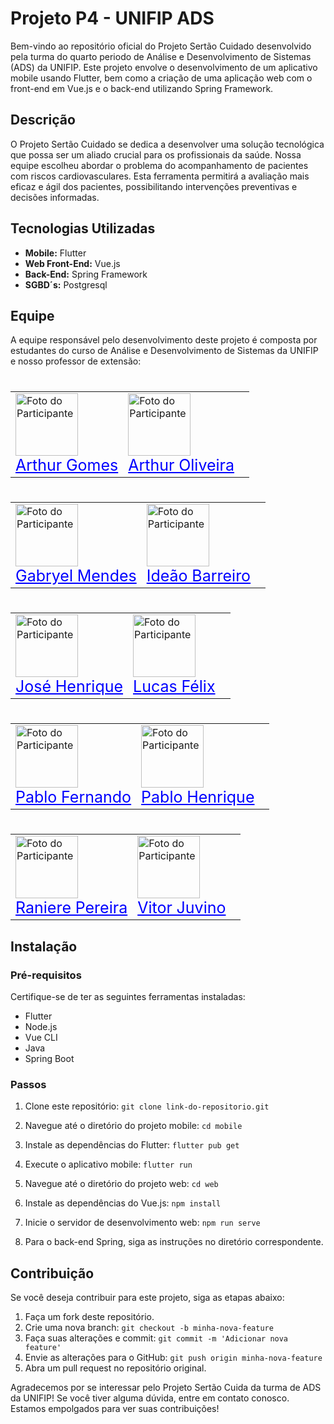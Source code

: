   # Projeto P4 - UNIFIP ADS

Bem-vindo ao repositório oficial do Projeto Sertão Cuidado desenvolvido pela turma do quarto periodo de Análise e Desenvolvimento de Sistemas (ADS) da UNIFIP. Este projeto envolve o desenvolvimento de um aplicativo mobile usando Flutter, bem como a criação de uma aplicação web com o front-end em Vue.js e o back-end utilizando Spring Framework.

## Descrição

O Projeto Sertão Cuidado se dedica a desenvolver uma solução tecnológica que possa ser um aliado crucial para os profissionais da saúde. Nossa equipe escolheu abordar o problema do acompanhamento de pacientes com riscos cardiovasculares. Esta ferramenta permitirá a avaliação mais eficaz e ágil dos pacientes, possibilitando intervenções preventivas e decisões informadas.


## Tecnologias Utilizadas

- **Mobile:** Flutter
- **Web Front-End:** Vue.js
- **Back-End:** Spring Framework
- **SGBD´s:** Postgresql

## Equipe

A equipe responsável pelo desenvolvimento deste projeto é composta por estudantes do curso de Análise e Desenvolvimento de Sistemas da UNIFIP e nosso professor de extensão:
#
  <table>
    <tr>
      <td>
        <a href="https://github.com/Arth-26">
          <img src="https://avatars.githubusercontent.com/u/105496083?v=4" alt="Foto do Participante" width="100" height="100";>
        </a>
        <br>
        <a href="https://github.com/Arth-26" style="color: blue; font-size: 25px; b">Arthur Gomes</a>
      </td>
      <td>
        <a href="https://github.com/arthurgomes1k">
              <img src="https://avatars.githubusercontent.com/u/101721044?v=4" alt="Foto do Participante" width="100" height="100";>
          </a> 
          <br>
          <a href="https://github.com/arthurgomes1k" style="color: blue; font-size: 25px; b">Arthur Oliveira</a>
      <td>
    </tr>
  </table>
  
#
  <table>
    <tr>
      <td>
        <a href="https://github.com/mendesczgmt">
          <img src="https://avatars.githubusercontent.com/u/101441186?v=4" alt="Foto do Participante" width="100" height="100";>
        </a>
        <br>
        <a href="https://github.com/mendesczgmt" style="color: blue; font-size: 25px; b">Gabryel Mendes</a>
      </td>
      <td>
        <a href="https://github.com/IdeaoBarreiro">
              <img src="https://avatars.githubusercontent.com/u/111693570?v=4" alt="Foto do Participante" width="100" height="100";>
          </a> 
          <br>
          <a href="https://github.com/IdeaoBarreiro" style="color: blue; font-size: 25px; b">Ideão Barreiro</a>
      <td>
    </tr>
  </table>

#

<table>
    <tr>
      <td>
        <a href="https://github.com/BDM-Henrique">
          <img src="https://avatars.githubusercontent.com/u/111789465?v=4" alt="Foto do Participante" width="100" height="100";>
        </a>
        <br>
        <a href="https://github.com/BDM-Henrique" style="color: blue; font-size: 25px; b">José Henrique</a>
      </td>
      <td>
        <a href="https://github.com/lucasfelixdev">
              <img src="https://avatars.githubusercontent.com/u/95368707?v=4" alt="Foto do Participante" width="100" height="100";>
          </a> 
          <br>
          <a href="https://github.com/lucasfelixdev" style="color: blue; font-size: 25px; b">Lucas Félix</a>
      <td>
    </tr>
  </table>

#
<table>
    <tr>
      <td>
        <a href="https://github.com/pablorobertofernando">
          <img src="https://avatars.githubusercontent.com/u/32016265?v=4" alt="Foto do Participante" width="100" height="100";>
        </a>
        <br>
        <a href="https://github.com/pablorobertofernando" style="color: blue; font-size: 25px; b">Pablo Fernando</a>
      </td>
      <td>
        <a href="https://github.com/PabloHnrq">
              <img src="https://avatars.githubusercontent.com/u/105835683?v=4" alt="Foto do Participante" width="100" height="100";>
          </a> 
          <br>
          <a href="https://github.com/PabloHnrq" style="color: blue; font-size: 25px; b">Pablo Henrique</a>
      <td>
    </tr>
  </table>

#

<table>
    <tr>
      <td>
        <a href="https://github.com/Ranierelp">
          <img src="https://avatars.githubusercontent.com/u/118647138?v=4" alt="Foto do Participante" width="100" height="100";>
        </a>
        <br>
        <a href="https://github.com/Ranierelp" style="color: blue; font-size: 25px; b">Raniere Pereira</a>
      </td>
      <td>
        <a href="https://github.com/VitorJuvino">
              <img src="https://avatars.githubusercontent.com/u/99814359?v=4" alt="Foto do Participante" width="100" height="100";>
          </a> 
          <br>
          <a href="https://github.com/VitorJuvino" style="color: blue; font-size: 25px; b">Vitor Juvino</a>
      <td>
    </tr>
  </table>

## Instalação

### Pré-requisitos

Certifique-se de ter as seguintes ferramentas instaladas:

- Flutter
- Node.js
- Vue CLI
- Java
- Spring Boot

### Passos

1. Clone este repositório: `git clone link-do-repositorio.git`
2. Navegue até o diretório do projeto mobile: `cd mobile`
3. Instale as dependências do Flutter: `flutter pub get`
4. Execute o aplicativo mobile: `flutter run`

5. Navegue até o diretório do projeto web: `cd web`
6. Instale as dependências do Vue.js: `npm install`
7. Inicie o servidor de desenvolvimento web: `npm run serve`

8. Para o back-end Spring, siga as instruções no diretório correspondente.

## Contribuição

Se você deseja contribuir para este projeto, siga as etapas abaixo:

1. Faça um fork deste repositório.
2. Crie uma nova branch: `git checkout -b minha-nova-feature`
3. Faça suas alterações e commit: `git commit -m 'Adicionar nova feature'`
4. Envie as alterações para o GitHub: `git push origin minha-nova-feature`
5. Abra um pull request no repositório original.


Agradecemos por se interessar pelo Projeto Sertão Cuida da turma de ADS da UNIFIP! Se você tiver alguma dúvida, entre em contato conosco. Estamos empolgados para ver suas contribuições!
